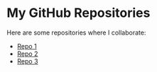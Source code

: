 
# My GitHub Repositories

Here are some repositories where I collaborate:
- [Repo 1](https://github.com/LemsiXIV/PIDEV_JAVA_Desktop)
- [Repo 2](https://github.com/ranyakadmiri/PiDevG1)
- [Repo 3](https://github.com/razanraddadi/smart_radio_2a38)
